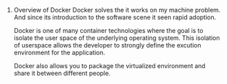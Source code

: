 1. Overview of Docker
   Docker solves the it works on my machine problem. And since its introduction to the software scene it seen rapid adoption.  

   Docker is one of many container technologies where the goal is to isolate the user space of the underlying operating system.  This isolation of userspace allows the developer to strongly define the excution environment for the application.

   Docker also allows you to package the virtualized environment and share it between different people.  